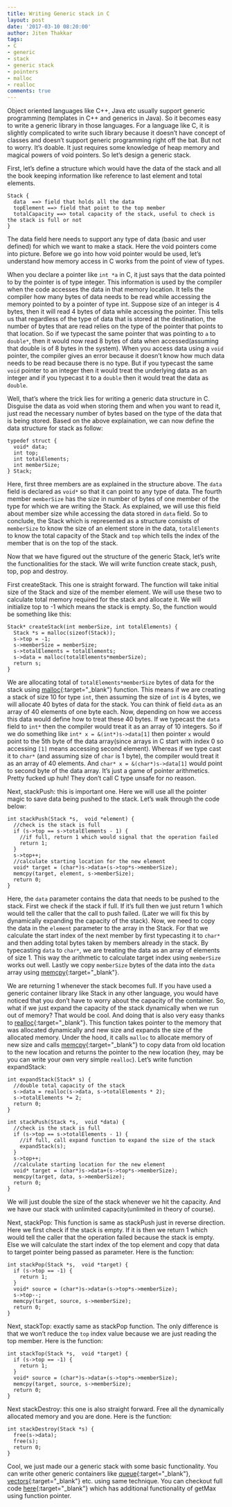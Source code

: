 ```yaml
---
title: Writing Generic stack in C
layout: post
date: '2017-03-10 08:20:00'
author: Jiten Thakkar
tags:
- C
- generic
- stack
- generic stack
- pointers
- malloc
- realloc
comments: true
---
```


Object oriented languages like C++, Java etc usually support generic programming (templates in C++ and generics in Java). So it becomes easy to write a generic library in those languages. For a language like C, it is slightly complicated to write such library because it doesn’t have concept of classes and doesn’t support generic programming right off the bat. But not to worry. It’s doable. It just requires some knowledge of heap memory and magical powers of void pointers. So let’s design a generic stack.

First, let’s define a structure which would have the data of the stack and all the book keeping information like reference to last element and total elements.

    Stack {
      data  ==> field that holds all the data
      topElement ==> field that point to the top member
      totalCapacity ==> total capacity of the stack, useful to check is the stack is full or not
    }

The data field here needs to support any type of data (basic and user defined) for which we want to make a stack. Here the void pointers come into picture. Before we go into how void pointer would be used, let’s understand how memory access in C works from the point of view of types.

When you declare a pointer like `int *a` in C, it just says that the data pointed to by the pointer is of type integer. This information is used by the compiler when the code accesses the data in that memory location. It tells the compiler how many bytes of data needs to be read while accessing the memory pointed to by a pointer of type int. Suppose size of an integer is 4 bytes, then it will read 4 bytes of data while accessing the pointer. This tells us that regardless of the type of data that is stored at the destination, the number of bytes that are read relies on the type of the pointer that points to that location. So if we typecast the same pointer that was pointing to `a` to `double*`, then it would now read 8 bytes of data when accessed(assuming that double is of 8 bytes in the system). When  you access data using a `void` pointer, the compiler gives an error because it doesn’t know how much data needs to be read because there is no type. But if you typecast the same `void` pointer to an integer then it would treat the underlying data as an integer and if you typecast it to a `double` then it would treat the data as `double`.

Well, that’s where the trick lies for writing a generic data structure in C. Disguise the data as void when storing them and when you want to read it, just read the necessary number of bytes based on the type of the data that is being stored. Based on the above explaination, we can now define the data structure for stack as follow:

    typedef struct {
      void* data;
      int top;
      int totalElements;
      int memberSize;
    } Stack;

Here, first three members are as explained in the structure above. The `data` field is declared as `void*` so that it can point to any type of data. The fourth member `memberSize` has the size in number of bytes of one member of the type for which we are writing the Stack. As explained, we will use this field about member size while accessing the data stored in `data` field. So to conclude, the Stack which is represented as a structure consists of `memberSize` to know the size of an element store in the data, `totalElements` to know the total capacity of the Stack and `top` which tells the index of the member that is on the top of the stack.

Now that we have figured out the structure of the generic Stack, let’s write the functionalities for the stack. We will write function create stack, push, top, pop and destroy.

First createStack. This one is straight forward. The function will take initial size of the Stack and size of the member element. We will use these two to calculate total memory required for the stack and allocate it. We will initialize top to -1 which means the stack is empty. So, the function would be something like this:

    Stack* createStack(int memberSize, int totalElements) {
      Stack *s = malloc(sizeof(Stack));
      s->top = -1;
      s->memberSize = memberSize;
      s->totalElements = totalElements;
      s->data = malloc(totalElements*memberSize);
      return s;
    }

We are allocating total of `totalElements*memberSize` bytes of data for the stack using [malloc](http://www.cplusplus.com/reference/cstdlib/malloc/){:target="_blank"} function. This means if we are creating a stack  of size 10 for type `int`, then assuming the size of `int` is 4 bytes, we will allocate 40 bytes of data for the stack. You can think of field `data` as an array of 40 elements of one byte each. Now, depending on how we access this data would define how to treat these 40 bytes. If we typecast the `data` field to `int*` then the compiler would treat it as an array of 10 integers. So if we do something like `int* x = &(int*)s->data[1]` then pointer `x` would point to the 5th byte of the data array(since arrays in C start with index 0 so accessing `[1]`  means accessing second element). Whereas if we type cast it to `char*` (and assuming size of `char` is 1 byte), the compiler would treat it as an array of 40 elements. And `char* x = &(char*)s->data[1]` would point to second byte of the data array. It’s just a game of pointer arithmetics. Pretty fucked up huh! They don’t call C type unsafe for no reason.

Next, stackPush: this is important one. Here we will use all the pointer magic to save data being pushed to the stack. Let’s walk through the code below:

    int stackPush(Stack *s,  void *element) {
      //check is the stack is full
      if (s->top == s->totalElements - 1) {
        //if full, return 1 which would signal that the operation failed
        return 1;
      }
      s->top++;
      //calculate starting location for the new element
      void* target = (char*)s->data+(s->top*s->memberSize);
      memcpy(target, element, s->memberSize);
      return 0;
    }

Here, the `data` parameter contains the data that needs to be pushed to the stack. First we check if the stack if full. If it’s full then we just return 1 which would tell the caller that the call to push failed. (Later we will fix this by dynamically expanding the capacity of the stack). Now, we need to copy the data in the `element` parameter to the array in the Stack. For that we calculate the start index of the next member by first typecasting it to `char*` and then adding total bytes taken by members already in the stack. By typecasting `data` to `char*`, we are treating the data as an array of elements of size 1. This way the arithmetic to calculate target index using `memberSize` works out well. Lastly we copy `memberSize` bytes of the data into the `data` array using [memcpy](http://www.cplusplus.com/reference/cstring/memcpy){:target="_blank"}.

We are returning 1 whenever the stack becomes full. If you have used a generic container library like Stack in any other language, you would have noticed that you don’t have to worry about the capacity of the container. So, what if we just expand the capacity of the stack dynamically when we run out of memory? That would be cool. And doing that is also very easy thanks to [realloc](http://www.cplusplus.com/reference/cstdlib/realloc/){:target="_blank"}. This function takes pointer to the memory that was allocated dynamically and new size and expands the size of the allocated memory. Under the hood, it calls `malloc` to allocate memory of new size and calls [memcpy](http://www.cplusplus.com/reference/cstring/memcpy){:target="_blank"} to copy data from old location to the new location and returns the pointer to the new location (hey, may be you can write your own very simple `realloc`). Let’s write function expandStack:

    int expandStack(Stack* s) {
      //double total capacity of the stack
      s->data = realloc(s->data, s->totalElements * 2);
      s->totalElements *= 2;
      return 0;
    }

    int stackPush(Stack *s,  void *data) {
      //check is the stack is full
      if (s->top == s->totalElements - 1) {
        //if full, call expand function to expand the size of the stack
        expandStack(s);
      }
      s->top++;
      //calculate starting location for the new element
      void* target = (char*)s->data+(s->top*s->memberSize);
      memcpy(target, data, s->memberSize);
      return 0;
    }

We will just double the size of the stack whenever we hit the capacity. And we have our stack with unlimited capacity(unlimited in theory of course).

Next, stackPop: This function is same as stackPush just in reverse direction. Here we first check if the stack is empty. If it is then we return 1 which would tell the caller that the operation failed because the stack is empty. Else we will calculate the start index of the top element and copy that data to target pointer being passed as parameter. Here is the function:

    int stackPop(Stack *s,  void *target) {
      if (s->top == -1) {
        return 1;
      }
      void* source = (char*)s->data+(s->top*s->memberSize);
      s->top--;
      memcpy(target, source, s->memberSize);
      return 0;
    }

Next, stackTop: exactly same as stackPop function. The only difference is that we won’t reduce the `top` index value because we are just reading the top member. Here is the function:

    int stackTop(Stack *s,  void *target) {
      if (s->top == -1) {
        return 1;
      }
      void* source = (char*)s->data+(s->top*s->memberSize);
      memcpy(target, source, s->memberSize);
      return 0;
    }


Next stackDestroy: this one is also straight forward. Free all the dynamically allocated memory and you are done. Here is the function:

    int stackDestroy(Stack *s) {
      free(s->data);
      free(s);
      return 0;
    }

Cool, we just made our a generic stack with some basic functionality. You can write other generic containers like [queue](http://www.cplusplus.com/reference/queue/queue/){:target="_blank"}, [vectors](http://www.cplusplus.com/reference/vector/vector/){:target="_blank"} etc. using same technique. You can checkout full code [here](https://github.com/jiten-thakkar/GenericStack){:target="_blank"} which has additional functionality of getMax using function pointer.


